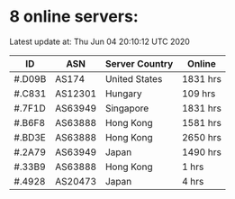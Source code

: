 # 8 online servers:

Latest update at: Thu Jun 04 20:10:12 UTC 2020

| ID | ASN | Server Country | Online |
| -- | --- | -------------- | ------ |
| #.D09B | AS174 | United States | 1831 hrs |
| #.C831 | AS12301 | Hungary | 109 hrs |
| #.7F1D | AS63949 | Singapore | 1831 hrs |
| #.B6F8 | AS63888 | Hong Kong | 1581 hrs |
| #.BD3E | AS63888 | Hong Kong | 2650 hrs |
| #.2A79 | AS63949 | Japan | 1490 hrs |
| #.33B9 | AS63888 | Hong Kong | 1 hrs |
| #.4928 | AS20473 | Japan | 4 hrs |

